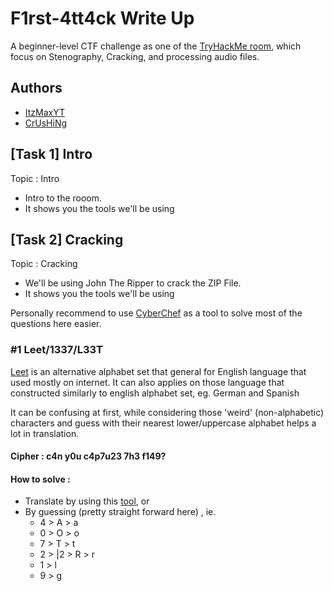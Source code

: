 # F1rst-4tt4ck Write Up
A beginner-level CTF challenge as one of the [TryHackMe room](tryhackme.com/jr/f4), which focus on Stenography, Cracking, and processing audio files.

## Authors 
* [ItzMaxYT](https://tryhackme.com/p/ItzMaxYT)
* [CrUsHiNg](https://tryhackme.com/p/CrUsHiNg)

## [Task 1] Intro
Topic : Intro
* Intro to the rooom. 
* It shows you the tools we'll be using

## [Task 2] Cracking
Topic : Cracking
* We'll be using John The Ripper to crack the ZIP File.
* It shows you the tools we'll be using

Personally recommend to use [CyberChef](https://gchq.github.io/CyberChef/) as a tool to solve most of the questions here easier.

### #1 Leet/1337/L33T

[Leet](https://simple.wikipedia.org/wiki/Leet) is an alternative alphabet set that general for English language that used mostly on internet. It can also applies on those language that constructed similarly to english alphabet set, eg. German and Spanish

It can be confusing at first, while considering those 'weird' (non-alphabetic) characters and guess with their nearest lower/uppercase alphabet helps a lot in translation. 

#### Cipher : c4n y0u c4p7u23 7h3 f149?

#### How to solve : 
* Translate by using this [tool](http://www.robertecker.com/hp/research/leet-converter.php), or
* By guessing (pretty straight forward here) , ie.
  * 4 > A > a
  * 0 > O > o
  * 7 > T > t
  * 2 > |2 > R > r 
  * 1 > l
  * 9 > g

